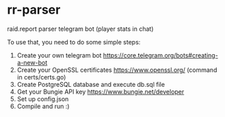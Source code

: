# rr-parser
raid.report parser telegram bot (player stats in chat)

To use that, you need to do some simple steps:
1. Create your own telegram bot https://core.telegram.org/bots#creating-a-new-bot
2. Create your OpenSSL certificates https://www.openssl.org/ (command in certs/certs.go)
3. Create PostgreSQL database and execute db.sql file
4. Get your Bungie API key https://www.bungie.net/developer
5. Set up config.json
6. Compile and run :)
